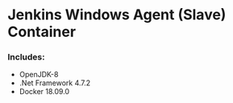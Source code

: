 # Jenkins Windows Agent (Slave) Container

### Includes:
- OpenJDK-8
- .Net Framework 4.7.2
- Docker 18.09.0
